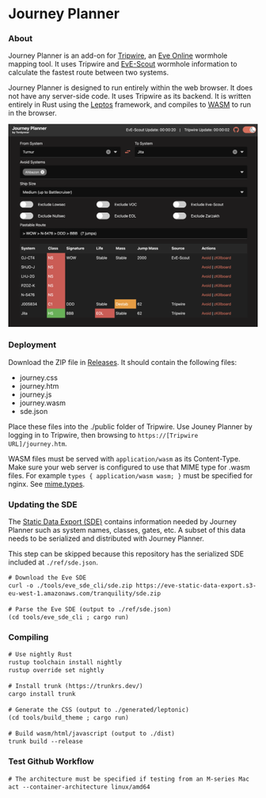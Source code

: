 # Journey Planner

### About

Journey Planner is an add-on for [Tripwire](https://bitbucket.org/daimian/tripwire), an [Eve Online](https://www.eveonline.com/)
wormhole mapping tool. It uses Tripwire and [EvE-Scout](https://eve-scout.com/) wormhole information to calculate the fastest
route between two systems.

Journey Planner is designed to run entirely within the web browser. It does not have any server-side code. It uses Tripwire as
its backend. It is written entirely in Rust using the [Leptos](https://leptos.dev/) framework, and compiles to
[WASM](https://webassembly.org/) to run in the browser.

![screenshot](https://github.com/tordynnar/rustjourneyplanner/raw/master/screenshot.png)

### Deployment

Download the ZIP file in [Releases](https://github.com/tordynnar/rustjourneyplanner/releases). It should contain the following files:

- journey.css
- journey.htm
- journey.js
- journey.wasm
- sde.json

Place these files into the ./public folder of Tripwire. Use Jouney Planner by logging in to Tripwire, then browsing to
`https://[Tripwire URL]/journey.htm`.

WASM files must be served with `application/wasm` as its Content-Type. Make sure your web server is configured to use that MIME type
for .wasm files. For example `types { application/wasm wasm; }` must be specified for nginx. See
[mime.types](https://github.com/nginx/nginx/blob/master/conf/mime.types). 

### Updating the SDE

The [Static Data Export (SDE)](https://developers.eveonline.com/resource) contains information needed by Journey Planner
such as system names, classes, gates, etc. A subset of this data needs to be serialized and distributed with Journey Planner.

This step can be skipped because this repository has the serialized SDE included at `./ref/sde.json`.

```shell
# Download the Eve SDE
curl -o ./tools/eve_sde_cli/sde.zip https://eve-static-data-export.s3-eu-west-1.amazonaws.com/tranquility/sde.zip

# Parse the Eve SDE (output to ./ref/sde.json)
(cd tools/eve_sde_cli ; cargo run)
```

### Compiling

```shell
# Use nightly Rust
rustup toolchain install nightly
rustup override set nightly

# Install trunk (https://trunkrs.dev/)
cargo install trunk

# Generate the CSS (output to ./generated/leptonic)
(cd tools/build_theme ; cargo run)

# Build wasm/html/javascript (output to ./dist)
trunk build --release
```

### Test Github Workflow

```shell
# The architecture must be specified if testing from an M-series Mac
act --container-architecture linux/amd64
```